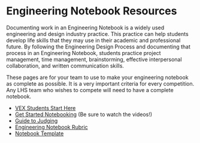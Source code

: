 # Engineering Notebook Resources

Documenting work in an Engineering Notebook is a widely used engineering and design industry practice. This practice can help students develop life skills that they may use in their academic and professional future. By following the Engineering Design Process and documenting that process in an Engineering Notebook, students practice project management, time management, brainstorming, effective interpersonal collaboration, and written communication skills.

These pages are for your team to use to make your engineering notebook as complete as possible.  It is a very important criteria for every competition.  Any LHS team who wishes to compete will need to have a complete notebook.

- [VEX Students Start Here](https://kb.roboticseducation.org/hc/en-us/articles/8373753632407-VEX-Students-Start-Here)
- [Get Started Notebooking](https://kb.roboticseducation.org/hc/en-us/articles/8374007847575-Get-Started-Notebooking) (Be sure to watch the videos!)
- [Guide to Judging](https://kb.roboticseducation.org/hc/en-us/articles/4969763478167-Guide-to-Judging-Judging-Engineering-Notebooks)
- [Engineering Notebook Rubric](https://kb.roboticseducation.org/hc/en-us/articles/4461349729047)
- [Notebook Template](https://docs.google.com/presentation/d/1D2VpUOFFWM5624TscPynqjVCSlgCgOLEztJjLUq7Nko/edit?usp=sharing)
